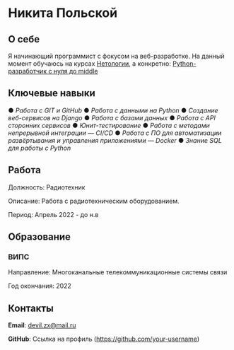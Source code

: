 # Никита Польской

## О себе

Я начинающий программист с фокусом на веб-разработке. На данный момент обучаюсь на курсах [Нетологии](https://netology.ru/), а конкретно: [Python-разработчик с нуля до middle](https://netology.ru/programs/python#/experts)

## Ключевые навыки

● *Работа с GIT и GitHub*
● *Работа с данными на Python*
● *Создание веб-сервисов на Django*
● *Работа с базами данных*
● *Работа с API сторонних сервисов*
● *Юнит-тестирование*
● *Работа с методами непрерывной интеграции — CI/CD*
● *Работа с ПО для автоматизации развёртывания и управления приложениями — Docker*
● *Знание SQL для работы с Python*


## Работа

Должность: Радиотехник

Описание: Работа с радиотехническим оборудованием.

Период: Апрель 2022 - до н.в

## Образование

### ВИПС

Направление: Многоканальные телекоммуникационные системы связи

Год окончания: 2022

## Контакты

__Email__: devil.zx@mail.ru

__GitHub__: Ссылка на профиль (https://github.com/your-username)
